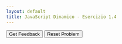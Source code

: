 ```yaml
---
layout: default
title: JavaScript Dinamico - Esercizio 1.4
---
```



<div id="jsDinamico_es1-4-sortableTrash" class="sortable-code"></div> 
<div id="jsDinamico_es1-4-sortable" class="sortable-code"></div> 
<div style="clear:both;"></div> 
<p> 
    <input id="jsDinamico_es1-4-feedbackLink" value="Get Feedback" type="button" /> 
    <input id="jsDinamico_es1-4-newInstanceLink" value="Reset Problem" type="button" /> 
</p> 
<script type="text/javascript"> 
(function(){
  var initial = "&lt;!DOCTYPE html&gt;\n" +
    "&lt;html lang=&quot;it&quot;&gt;\n" +
    "&lt;head&gt;\n" +
    "    &lt;meta charset=&quot;UTF-8&quot;&gt;\n" +
    "    &lt;meta name=&quot;viewport&quot; content=&quot;width=device-width, initial-scale=1.0&quot;&gt;\n" +
    "    &lt;title&gt;Esercizio: Nascondere Elementi con Selettore CSS&lt;/title&gt;\n" +
    "    &lt;style&gt;\n" +
    "        .nascondi {...}\n" +
    "    &lt;/style&gt;\n" +
    "&lt;/head&gt;\n" +
    "&lt;body&gt;\n" +
    "    &lt;h1&gt;Esercizio: Ottenere tutti gli elementi con un selettore CSS e nasconderli&lt;/h1&gt;\n" +
    "    &lt;p class=&quot;nascondi&quot;&gt;Primo paragrafo da nascondere.&lt;/p&gt;\n" +
    "    &lt;p class=&quot;nascondi&quot;&gt;Secondo paragrafo da nascondere.&lt;/p&gt;\n" +
    "    &lt;p&gt;Questo paragrafo rimarrà visibile.&lt;/p&gt;\n" +
    "    &lt;button onclick=&quot;nascondiElementi()&quot;&gt;Nascondi i paragrafi&lt;/button&gt;\n" +
    "    &lt;script&gt;\n" +
    "        function nascondiElementi() {\n" +
    "            const elementi = document.querySelectorAll(&#039;.nascondi&#039;);\n" +
    "            elementi.forEach(function(el) {\n" +
    "                el.style.display = &#039;none&#039;;\n" +
    "            });\n" +
    "        }\n" +
    "    &lt;/script&gt;\n" +
    "&lt;/body&gt;\n" +
    "&lt;/html&gt;\n" +
    "const elementi = document.querySelectorAll(&#039;#nascondi&#039;); #distractor\n" +
    "const elementi = document.querySelectorAll(&#039;?nascondi&#039;); #distractor\n" +
    "const elementi = document.querySelectorAll(&#039;_nascondi&#039;); #distractor\n" +
    "const elementi = document.querySelectorAll(&#039;nascondi&#039;); #distractor\n" +
    "el.style = &#039;none&#039;; #distractor\n" +
    "el.style.displayNone = true; #distractor";
  var parsonsPuzzle = new ParsonsWidget({
    "sortableId": "jsDinamico_es1-4-sortable",
    "max_wrong_lines": 10,
    "grader": ParsonsWidget._graders.LineBasedGrader,
    "exec_limit": 2500,
    "can_indent": true,
    "x_indent": 50,
    "lang": "en",
    "show_feedback": true,
    "trashId": "jsDinamico_es1-4-sortableTrash"
  });
  parsonsPuzzle.init(initial);
  parsonsPuzzle.shuffleLines();
  $("#jsDinamico_es1-4-newInstanceLink").click(function(event){ 
      event.preventDefault(); 
      parsonsPuzzle.shuffleLines(); 
  }); 
  $("#jsDinamico_es1-4-feedbackLink").click(function(event){ 
      event.preventDefault(); 
      parsonsPuzzle.getFeedback(); 
  }); 
})(); 
</script>